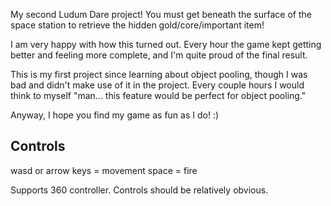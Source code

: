 My second Ludum Dare project! You must get beneath the surface of the space station to retrieve the hidden gold/core/important item! 

I am very happy with how this turned out. Every hour the game kept getting better and feeling more complete, and I'm quite proud of the final result. 

This is my first project since learning about object pooling, though I was bad and didn't make use of it in the project. Every couple hours I would think to myself "man... this feature would be perfect for object pooling."

Anyway, I hope you find my game as fun as I do! :)

Controls
------------
wasd or arrow keys = movement
space = fire

Supports 360 controller. Controls should be relatively obvious.
